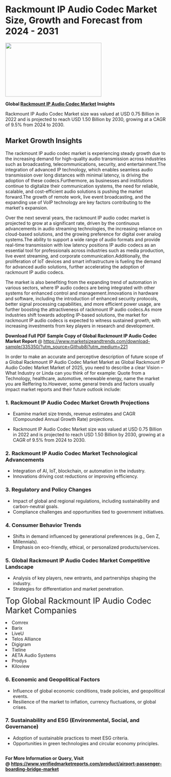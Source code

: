 <H1>Rackmount IP Audio Codec Market Size, Growth and Forecast from 2024 - 2031</H1><img class="aligncenter size-medium wp-image-584254" src="https://thirdeyenews.in/wp-content/uploads/2024/09/Global-Market-Research-300x168.jpeg" alt="" width="300" height="168" /><p><strong>Global&nbsp;<a href="https://www.marketsizeandtrends.com/download-sample/335350/?utm_source=Github8j?utm_medium=221">Rackmount IP Audio Codec Market</a> Insights</strong></p><p>Rackmount IP Audio Codec Market size was valued at USD 0.75 Billion in 2022 and is projected to reach USD 1.50 Billion by 2030, growing at a CAGR of 9.5% from 2024 to 2030.</p><p><h2>Market Growth Insights</h2> <p>The rackmount IP audio codec market is experiencing steady growth due to the increasing demand for high-quality audio transmission across industries such as broadcasting, telecommunications, security, and entertainment.The integration of advanced IP technology, which enables seamless audio transmission over long distances with minimal latency, is driving the adoption of these codecs.Furthermore, as businesses and institutions continue to digitalize their communication systems, the need for reliable, scalable, and cost-efficient audio solutions is pushing the market forward.The growth of remote work, live event broadcasting, and the expanding use of VoIP technology are key factors contributing to the market's expansion.</p> <p>Over the next several years, the rackmount IP audio codec market is projected to grow at a significant rate, driven by the continuous advancements in audio streaming technologies, the increasing reliance on cloud-based solutions, and the growing preference for digital over analog systems.The ability to support a wide range of audio formats and provide real-time transmission with low latency positions IP audio codecs as an essential tool for professionals across industries such as media production, live event streaming, and corporate communication.Additionally, the proliferation of IoT devices and smart infrastructure is fueling the demand for advanced audio solutions, further accelerating the adoption of rackmount IP audio codecs.</p> <p>The market is also benefiting from the expanding trend of automation in various sectors, where IP audio codecs are being integrated with other systems for enhanced control and management.Innovations in hardware and software, including the introduction of enhanced security protocols, better signal processing capabilities, and more efficient power usage, are further boosting the attractiveness of rackmount IP audio codecs.As more industries shift towards adopting IP-based solutions, the market for rackmount IP audio codecs is expected to witness sustained growth, with increasing investments from key players in research and development.</p> <p><span class=""><strong>Download Full PDF Sample Copy of Global Rackmount IP Audio Codec Market Report</strong> @ <a href="https://www.marketsizeandtrends.com/download-sample/335350/?utm_source=Github8j?utm_medium=221" target="_blank">https://www.marketsizeandtrends.com/download-sample/335350/?utm_source=Github8j?utm_medium=221</a></span></p><p>In order to make an accurate and perceptive description of future scope of a Global&nbsp;Rackmount IP Audio Codec Market Market as Global&nbsp;Rackmount IP Audio Codec Market Market of 2025, you need to describe a clear Vision &ndash; What Industry or Linda can you think of for example: Quote from a Technology, healthcare, automotive, renewable energy, name the market you are Reffering to.However, some general trends and factors usually impact market reports and their future outlook include:</p><h3>1.&nbsp;<strong>Rackmount IP Audio Codec Market Growth Projections</strong></h3><ul><li>Examine market size trends, revenue estimates and CAGR (Compounded Annual Growth Rate) projections.</li><li><p>Rackmount IP Audio Codec Market size was valued at USD 0.75 Billion in 2022 and is projected to reach USD 1.50 Billion by 2030, growing at a CAGR of 9.5% from 2024 to 2030.</p></li></ul><h3>2.&nbsp;<strong>Rackmount IP Audio Codec Market Technological Advancements</strong></h3><ul><li>Integration of AI, IoT, blockchain, or automation in the industry.</li><li>Innovations driving cost reductions or improving efficiency.</li></ul><h3>3.&nbsp;<strong>Regulatory and Policy Changes</strong></h3><ul><li>Impact of global and regional regulations, including sustainability and carbon-neutral goals.</li><li>Compliance challenges and opportunities tied to government initiatives.</li></ul><h3>4.&nbsp;<strong>Consumer Behavior Trends</strong></h3><ul><li>Shifts in demand influenced by generational preferences (e.g., Gen Z, Millennials).</li><li>Emphasis on eco-friendly, ethical, or personalized products/services.</li></ul><h3>5.&nbsp;<strong>Global Rackmount IP Audio Codec Market Competitive Landscape</strong></h3><ul><li>Analysis of key players, new entrants, and partnerships shaping the industry.</li><li>Strategies for differentiation and market penetration.</li></ul><p data-pm-slice="1 1 []"><span style="color: inherit; font-family: inherit; font-size: 25px;">Top Global Rackmount IP Audio Codec Market Companies</span></p><div class="" data-test-id=""><p><li>Comrex</li><li> Barix</li><li> LiveU</li><li> Telos Alliance</li><li> Digigram</li><li> Tieline</li><li> AETA Audio Systems</li><li> Prodys</li><li> Kiloview</li></p></div><h3>6.&nbsp;<strong>Economic and Geopolitical Factors</strong></h3><ul><li>Influence of global economic conditions, trade policies, and geopolitical events.</li><li>Resilience of the market to inflation, currency fluctuations, or global crises.</li></ul><h3>7.&nbsp;<strong>Sustainability and ESG (Environmental, Social, and Governance)</strong></h3><ul><li>Adoption of sustainable practices to meet ESG criteria.</li><li>Opportunities in green technologies and circular economy principles.</li></ul><h2><strong style="font-size: 14px;">For More Information or Query, Visit @&nbsp;</strong><a style="background-color: #ffffff; font-size: 14px;" href="https://www.marketsizeandtrends.com/report/rackmount-ip-audio-codec-market/" target="_blank">https://www.verifiedmarketreports.com/product/airport-passenger-boarding-bridge-market</a></h2>